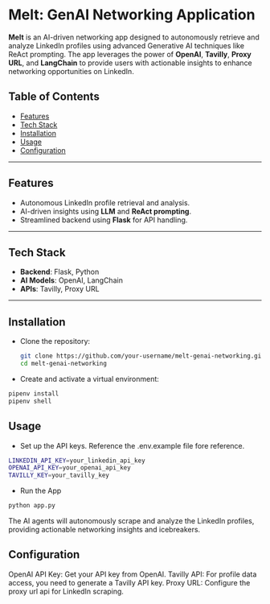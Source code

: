 # Melt: GenAI Networking Application

**Melt** is an AI-driven networking app designed to autonomously retrieve and analyze LinkedIn profiles using advanced Generative AI techniques like ReAct prompting. The app leverages the power of **OpenAI**, **Tavilly**, **Proxy URL**, and **LangChain** to provide users with actionable insights to enhance networking opportunities on LinkedIn.

## Table of Contents
- [Features](#features)
- [Tech Stack](#tech-stack)
- [Installation](#installation)
- [Usage](#usage)
- [Configuration](#configuration)

---

## Features

- Autonomous LinkedIn profile retrieval and analysis.
- AI-driven insights using **LLM** and **ReAct prompting**.
- Streamlined backend using **Flask** for API handling.

---

## Tech Stack

- **Backend**: Flask, Python
- **AI Models**: OpenAI, LangChain
- **APIs**: Tavilly, Proxy URL

---

## Installation

- Clone the repository:

   ```bash
   git clone https://github.com/your-username/melt-genai-networking.git
   cd melt-genai-networking

- Create and activate a virtual environment:

```bash
pipenv install
pipenv shell
```

## Usage
- Set up the API keys. Reference the .env.example file fore reference.

```bash
LINKEDIN_API_KEY=your_linkedin_api_key
OPENAI_API_KEY=your_openai_api_key
TAVILLY_KEY=your_tavilly_key
```

- Run the App
```bash
python app.py
```

The AI agents will autonomously scrape and analyze the LinkedIn profiles, providing actionable networking insights and icebreakers.

## Configuration
OpenAI API Key: Get your API key from OpenAI.
Tavilly API: For profile data access, you need to generate a Tavilly API key.
Proxy URL: Configure the proxy url api for LinkedIn scraping.

